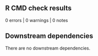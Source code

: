 ## R CMD check results
0 errors | 0 warnings | 0 notes

## Downstream dependencies
There are no downstream dependencies.
